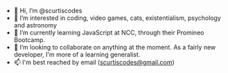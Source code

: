 - 👋 Hi, I’m @scurtiscodes
- 👀 I’m interested in coding, video games, cats, existentialism, psychology and astronomy
- 🌱 I’m currently learning JavaScript at NCC, through their Promineo Bootcamp.
- 💞️ I’m looking to collaborate on anything at the moment. As a fairly new developer, I'm more of a learning generalist.
- 📫 I'm best reached by email (scurtiscodes@gmail.com)

<!---
scurtiscodes/scurtiscodes is a ✨ special ✨ repository because its `README.md` (this file) appears on your GitHub profile.
You can click the Preview link to take a look at your changes.
--->
